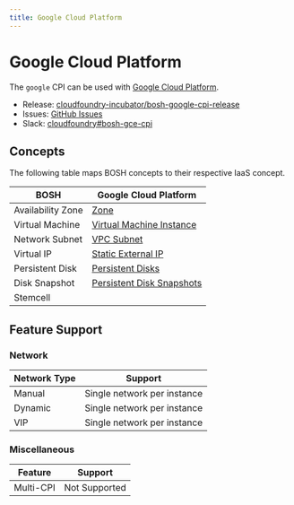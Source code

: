 ```yaml
---
title: Google Cloud Platform
---
```


# Google Cloud Platform

The `google` CPI can be used with [Google Cloud Platform](https://cloud.google.com/).

 * Release: [cloudfoundry-incubator/bosh-google-cpi-release](https://github.com/cloudfoundry-incubator/bosh-google-cpi-release)
 * Issues: [GitHub Issues](https://github.com/cloudfoundry-incubator/bosh-google-cpi-release/issues)
 * Slack: [cloudfoundry#bosh-gce-cpi](https://cloudfoundry.slack.com/messages/bosh-gce-cpi)


## Concepts

The following table maps BOSH concepts to their respective IaaS concept.

| BOSH              | Google Cloud Platform |
| ----------------- | --------------------- |
| Availability Zone | [Zone](https://cloud.google.com/compute/docs/regions-zones/) |
| Virtual Machine   | [Virtual Machine Instance](https://cloud.google.com/compute/docs/instances/) |
| Network Subnet    | [VPC Subnet](https://cloud.google.com/vpc/docs/vpc#vpc_networks_and_subnets) |
| Virtual IP        | [Static External IP](https://cloud.google.com/compute/docs/ip-addresses/#reservedaddress) |
| Persistent Disk   | [Persistent Disks](https://cloud.google.com/persistent-disk/) |
| Disk Snapshot     | [Persistent Disk Snapshots](https://cloud.google.com/compute/docs/disks/create-snapshots) |
| Stemcell          |  |


## Feature Support


### Network

| Network Type | Support |
| ------------ | ------- |
| Manual       | Single network per instance |
| Dynamic      | Single network per instance |
| VIP          | Single network per instance |


### Miscellaneous

| Feature   | Support |
| --------- | ------- |
| Multi-CPI | Not Supported |

